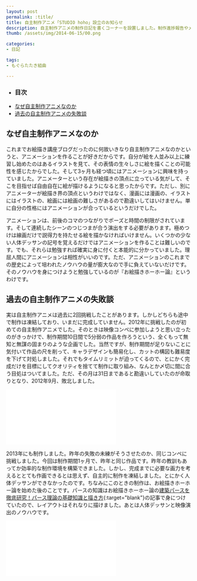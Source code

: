 ```yaml
---
layout: post
permalink: :title/
title: 自主制作アニメ「STUDIO hoho」設立のお知らせ
description: 自主制作アニメの制作日記を書くコーナーを設置しました。制作進捗報告やメイキングなどを公開していきます。
thumb: /assets/img/2014-06-15/00.png

categories:
- 日記

tags:
- もぐらたたき組曲

---
```


- ### 目次
- [なぜ自主制作アニメなのか](#なぜ自主制作アニメなのか)
- [過去の自主制作アニメの失敗談](#過去の自主制作アニメの失敗談)

## なぜ自主制作アニメなのか

これまでお絵描き講座ブログだったのに何故いきなり自主制作アニメなのかというと、アニメーションを作ることが好きだからです。自分が絵を人並み以上に練習し始めたのはあるイラストを見て、その表情の生々しさに絵を描くことの可能性を感じたからでした。そして3ヶ月も経つ頃にはアニメーションに興味を持っていました。アニメーターという存在が絵描きの頂点に立っている気がして、そこを目指せば自由自在に絵が描けるようになると思ったからです。ただし、別にアニメーターが絵描き界の頂点というわけではなく、漫画には漫画の、イラストにはイラストの、絵画には絵画の難しさがあるので勘違いしてはいけません。単に自分の性格にはアニメーションが合っているというだけでした。

アニメーションは、前後のコマのつながりでポーズと時間の制限がされています。そして連続したシーンのつじつまが合う演出をする必要があります。極めつけは線画だけで説得力を持たせる絵を描かなければいけません。いくつかの少ない人体デッサンの記号を覚えるだけではアニメーションを作ることは難しいのです。でも、それらは勉強すれば確実に身に付くと本能的に分かっていました。理屈人間にアニメーションは相性がいいのです。ただ、アニメーションのこれまでの歴史によって培われたノウハウの量が膨大なので手に負えていないだけです。そのノウハウを身につけようと勉強しているのが『お絵描きホーホー論』というわけです。

## 過去の自主制作アニメの失敗談

実は自主制作アニメは過去に2回挑戦したことがあります。しかしどちらも途中で制作は凍結しており、いまだに完成していません。2012年に挑戦したのが初めての自主制作アニメでした。そのときは映像コンペに参加しようと思い立ったのがきっかけで、制作期間10日間で5分弱の作品を作ろうという、全くもって無知と無謀の固まりのような企画でした。当然ですが、制作期間が足りないことに気付いて作品の尺を削って、キャラデザインも簡易化し、カットの構図も難易度を下げて対処しました。それでもタイムリミットが迫ってくるので、とにかく完成だけを目標にしてクオリティを捨てて制作に取り組み、なんとか〆切に間に合う目処はついてました。ただ、その月は31日まであると勘違いしていたのが命取りとなり、2012年9月、敗北しました。

<iframe class="article-iframe" src="//www.youtube.com/embed/OOKT-GKFE8o" frameborder="0" allowfullscreen></iframe>

2013年にも制作しました。昨年の失敗の未練がそうさせたのか、同じコンペに挑戦しました。今回は制作期間1ヶ月で、昨年と同じ作品です。昨年の教訓もあってか効率的な制作環境を構築できました。しかし、完成までに必要な画力を考えるととても作画できるとは思えず、自主的に制作を凍結しました。とにかく人体デッサンができなかったのです。ちなみにこのときの制作は、お絵描きホーホー論を始めた後のことです。パースの知識はお絵描きホーホー論の[建築パースを徹底研究！パース理論の基礎知識と描き方](/drawing-procedure-of-construction-perspective/index.html){:target="blank"}の記事で身につけていたので、レイアウトはそれなりに描けました。あとは人体デッサンと映像演出のノウハウです。

<iframe class="article-iframe" src="//www.youtube.com/embed/-3G4YToBVmQ" frameborder="0" allowfullscreen></iframe>
